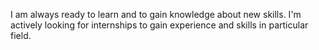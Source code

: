  I am always ready to learn and to gain knowledge about new skills. I'm actively looking for internships to gain experience and skills in particular field.
